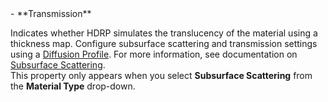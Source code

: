 <tr>
<td>- **Transmission**</td>
<td>

Indicates whether HDRP simulates the translucency of the material using a thickness map. Configure subsurface scattering and transmission settings using a [Diffusion Profile](../../../Diffusion-Profile.md). For more information, see documentation on [Subsurface Scattering](../../../Subsurface-Scattering.md).<br />This property only appears when you select **Subsurface Scattering** from the **Material Type** drop-down.

</td>
</tr>
